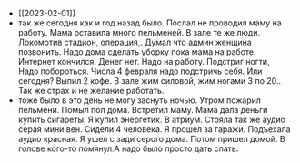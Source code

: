 - [[2023-02-01]]
- так же сегодня как и год назад было. Послал не проводил маму на работу. Мама оставила много пельменей. В зале те же люди. Локомотив стадион, операция,. Думал что админ женщина позвонить. Надо дома сделать уборку пока мама на работе. Интернет кончился. Денег нет. Надо на работу. Подстриг ногти, Надо побороться. Числа 4 февраля надо подстричь себя. Или сегодня? Выпил 2 кофе. В зале жим силовой, жим ногами 3 по 20.. Так же страх и не желание работать.
- тоже было в это день не могу заснуть ночью. Утром пожарил пельмени. Помыл пол дома. Встретил маму. Мама дала деньги купить сигареты. Я купил энергетик. В атриум. Стояла так же аудио серая мини вен. Сидели 4 человека. Я прошел за гаражи. Подъехала аудио красная. Я ушел с зади серого дома. Потом пришел домой. В голове кого-то помянул.А надо было просто дать спать.